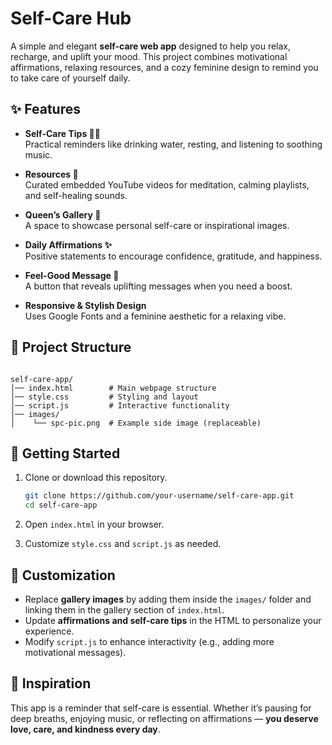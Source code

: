 # Self-Care Hub  

A simple and elegant **self-care web app** designed to help you relax, recharge, and uplift your mood. This project combines motivational affirmations, relaxing resources, and a cozy feminine design to remind you to take care of yourself daily.  

## ✨ Features  

- **Self-Care Tips 💆‍♀️**  
  Practical reminders like drinking water, resting, and listening to soothing music.  

- **Resources 🌸**  
  Curated embedded YouTube videos for meditation, calming playlists, and self-healing sounds.  

- **Queen’s Gallery 👑**  
  A space to showcase personal self-care or inspirational images.  

- **Daily Affirmations ✨**  
  Positive statements to encourage confidence, gratitude, and happiness.  

- **Feel-Good Message 🌟**  
  A button that reveals uplifting messages when you need a boost.  

- **Responsive & Stylish Design**  
  Uses Google Fonts and a feminine aesthetic for a relaxing vibe.  

## 📂 Project Structure  

```

self-care-app/
│── index.html        # Main webpage structure
│── style.css         # Styling and layout
│── script.js         # Interactive functionality
│── images/
│    └── spc-pic.png  # Example side image (replaceable)

````

## 🚀 Getting Started  

1. Clone or download this repository.  
   ```bash
   git clone https://github.com/your-username/self-care-app.git
   cd self-care-app
   ```

2. Open `index.html` in your browser.
3. Customize `style.css` and `script.js` as needed.

## 🎨 Customization

* Replace **gallery images** by adding them inside the `images/` folder and linking them in the gallery section of `index.html`.
* Update **affirmations and self-care tips** in the HTML to personalize your experience.
* Modify `script.js` to enhance interactivity (e.g., adding more motivational messages).

## 🧘 Inspiration

This app is a reminder that self-care is essential. Whether it’s pausing for deep breaths, enjoying music, or reflecting on affirmations — **you deserve love, care, and kindness every day**.
